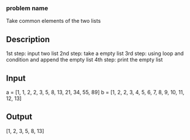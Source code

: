 ### problem name

Take common elements of the two lists

## Description

1st step: input two list
2nd step: take a empty list
3rd step: using loop and condition and append the empty list
4th step: print the empty list




## Input

a = [1, 1, 2, 2, 3, 5, 8, 13, 21, 34, 55, 89]
b = [1, 2, 2, 3, 4, 5, 6, 7, 8, 9, 10, 11, 12, 13]

## Output

[1, 2, 3, 5, 8, 13]